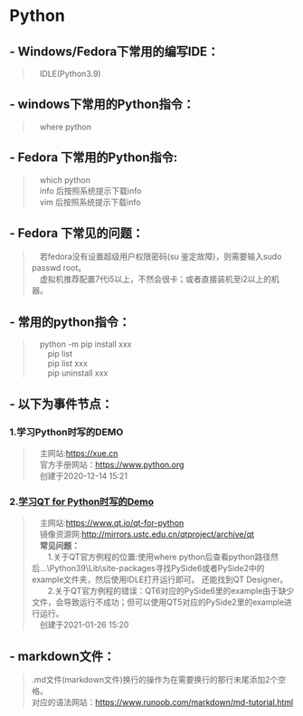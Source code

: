 # Python  
## - Windows/Fedora下常用的编写IDE：  
  > &emsp;IDLE(Python3.9)  
## - windows下常用的Python指令：  
  > &emsp;where python  
## - Fedora 下常用的Python指令:  
  > &emsp;which python  
  > &emsp;info 后按照系统提示下载info  
  > &emsp;vim  后按照系统提示下载info  
## - Fedora 下常见的问题：  
  > &emsp;若fedora没有设置超级用户权限密码(su 鉴定故障)，则需要输入sudo passwd root。  
  > &emsp;虚拟机推荐配置7代i5以上，不然会很卡；或者直接装机至i2以上的机器。  
## - 常用的python指令：  
  > &emsp;python -m pip install xxx  
  > &emsp;&emsp;pip list  
  > &emsp;&emsp;pip list  xxx  
  > &emsp;&emsp;pip uninstall xxx  
## - 以下为事件节点：  
### 1.学习Python时写的DEMO  
  > &emsp;主网站:https://xue.cn  
  > &emsp;官方手册网站：https://www.python.org  
  > &emsp;创建于2020-12-14 15:21  
### 2.[学习QT for Python时写的Demo  ][2]
  > &emsp;主网站:https://www.qt.io/qt-for-python  
  > &emsp;镜像资源网:http://mirrors.ustc.edu.cn/qtproject/archive/qt  
  > &emsp;__常见问题：__    
  > &emsp;&emsp;1.关于QT官方例程的位置:使用where python后查看python路径然后...\Python39\Lib\site-packages寻找PySide6或者PySide2中的example文件夹，然后使用IDLE打开运行即可。 还能找到QT Designer。   
  > &emsp;&emsp;2.关于QT官方例程的错误：QT6对应的PySide6里的example由于缺少文件，会导致运行不成功；但可以使用QT5对应的PySide2里的example进行运行。  
  > &emsp;创建于2021-01-26 15:20  
## - markdown文件：
> .md文件(markdown文件)换行的操作为在需要换行的那行末尾添加2个空格。  
> 对应的语法网站：https://www.runoob.com/markdown/md-tutorial.html  

[2]: https://github.com/yagukom/Python/tree/main/QT_for_Python
